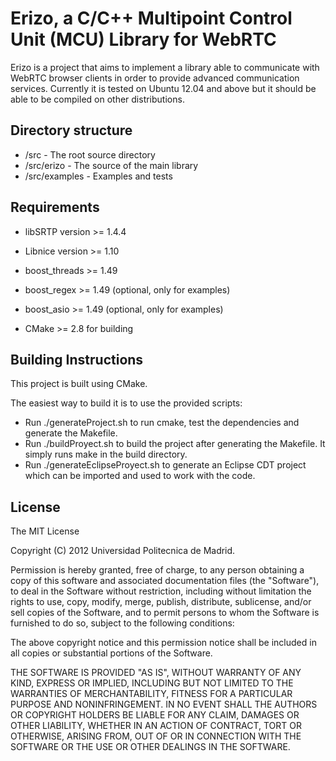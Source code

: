 # Erizo, a C/C++ Multipoint Control Unit (MCU) Library for WebRTC 

Erizo is a project that aims to implement a library able to communicate with WebRTC browser clients in order to provide advanced communication services. Currently it is tested on Ubuntu 12.04 and above but it should be able to be compiled on other distributions.

## Directory structure

- /src -  The root source directory
- /src/erizo - The source of the main library
- /src/examples - Examples and tests

## Requirements

- libSRTP version >= 1.4.4
- Libnice version >= 1.10
- boost_threads >= 1.49
- boost_regex >= 1.49 (optional, only for examples)
- boost_asio >= 1.49 (optional, only for examples)

- CMake >= 2.8 for building

## Building Instructions

This project is built using CMake.

The easiest way to build it is to use the provided scripts:
- Run ./generateProject.sh to run cmake, test the dependencies and generate the Makefile.
- Run ./buildProyect.sh to build the project after generating the Makefile. It simply runs make in the build directory.
- Run ./generateEclipseProyect.sh to generate an Eclipse CDT project which can be imported and used to work with the code.

## License

The MIT License

Copyright (C) 2012 Universidad Politecnica de Madrid.

Permission is hereby granted, free of charge, to any person obtaining a copy of this software and associated documentation files (the "Software"), to deal in the Software without restriction, including without limitation the rights to use, copy, modify, merge, publish, distribute, sublicense, and/or sell copies of the Software, and to permit persons to whom the Software is furnished to do so, subject to the following conditions:

The above copyright notice and this permission notice shall be included in all copies or substantial portions of the Software.

THE SOFTWARE IS PROVIDED "AS IS", WITHOUT WARRANTY OF ANY KIND, EXPRESS OR IMPLIED, INCLUDING BUT NOT LIMITED TO THE WARRANTIES OF MERCHANTABILITY, FITNESS FOR A PARTICULAR PURPOSE AND NONINFRINGEMENT. IN NO EVENT SHALL THE AUTHORS OR COPYRIGHT HOLDERS BE LIABLE FOR ANY CLAIM, DAMAGES OR OTHER LIABILITY, WHETHER IN AN ACTION OF CONTRACT, TORT OR OTHERWISE, ARISING FROM, OUT OF OR IN CONNECTION WITH THE SOFTWARE OR THE USE OR OTHER DEALINGS IN THE SOFTWARE.
